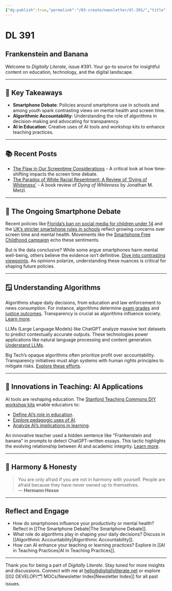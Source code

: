 ```yaml
---
{"dg-publish":true,"permalink":"/03-create/newsletter/dl-391/","title":"Frankenstein and Banana","tags":["digital-literacy","smartphone-debate","algorithms","ai-in-education","harmony"]}
---
```



# DL 391

## Frankenstein and Banana

Welcome to _Digitally Literate_, issue #391. Your go-to source for insightful content on education, technology, and the digital landscape.

---

## 🔖 Key Takeaways
- **Smartphone Debate**: Policies around smartphone use in schools and among youth spark contrasting views on mental health and screen time.
- **Algorithmic Accountability**: Understanding the role of algorithms in decision-making and advocating for transparency.
- **AI in Education**: Creative uses of AI tools and workshop kits to enhance teaching practices.

---

## 📚 Recent Posts
- [The Flaw in Our Screentime Considerations](https://wiobyrne.com/the-flaw-in-our-screentime-considerations/) - A critical look at how time-shifting impacts the screen time debate.
- [The Paradox of White Racial Resentment: A Review of ‘Dying of Whiteness’](https://wiobyrne.com/dying-of-whiteness/) - A book review of *Dying of Whiteness* by Jonathan M. Metzl.

---

## 📲 The Ongoing Smartphone Debate

Recent policies like [Florida’s ban on social media for children under 14](https://www.theguardian.com/us-news/2024/mar/26/ron-desantis-florida-social-media-ban-children) and the [UK’s stricter smartphone rules in schools](https://assets.publishing.service.gov.uk/media/65cf5f2a4239310011b7b916/Mobile_phones_in_schools_guidance.pdf) reflect growing concerns over screen time and mental health. Movements like the [Smartphone Free Childhood campaign](https://smartphonefreechildhood.co.uk/) echo these sentiments.

But is the data conclusive? While some argue smartphones harm mental well-being, others believe the evidence isn’t definitive. [Dive into contrasting viewpoints](https://inews.co.uk/news/technology/dont-panic-about-social-media-harming-your-childs-mental-health-the-evidence-is-weak-2230571). As opinions polarize, understanding these nuances is critical for shaping future policies.

---

## 🪟 Understanding Algorithms

Algorithms shape daily decisions, from education and law enforcement to news consumption. For instance, algorithms determine [exam grades](https://www.bbc.com/news/education-53787203) and [justice outcomes](https://www.propublica.org/article/machine-bias-risk-assessments-in-criminal-sentencing). Transparency is crucial as algorithms influence society. [Learn more](https://towardsdatascience.com/the-hidden-dangers-in-algorithmic-decision-making-27722d716a49).

LLMs (Large Language Models) like ChatGPT analyze massive text datasets to predict contextually accurate outputs. These technologies power applications like natural language processing and content generation. [Understand LLMs](https://www.understandingai.org/p/large-language-models-explained-with).

Big Tech’s opaque algorithms often prioritize profit over accountability. Transparency initiatives must align systems with human rights principles to mitigate risks. [Explore these efforts](https://rankingdigitalrights.org/index2020/spotlights/unaccountable-algorithms).

---

## 📝 Innovations in Teaching: AI Applications

AI tools are reshaping education. The [Stanford Teaching Commons DIY workshop kits](https://teachingcommons.stanford.edu/professional-development/workshops-programs/do-it-yourself-workshop-kits) enable educators to:
- [Define AI’s role in education](https://teachingcommons.stanford.edu/professional-development/workshops-programs/do-it-yourself-workshop-kits/defining-ai-educators "Defining AI for Educators Workshop Kit").
- [Explore pedagogic uses of AI](https://teachingcommons.stanford.edu/professional-development/workshops-programs/do-it-yourself-workshop-kits/exploring-pedagogic-uses "Exploring Pedagogic Uses of AI Workshop Kit").
- [Analyze AI’s implications in learning](https://teachingcommons.stanford.edu/professional-development/workshops-programs/do-it-yourself-workshop-kits/analyzing-implications-ai "Analyzing the Implications of AI Workshop Kit").

An innovative teacher used a hidden sentence like "Frankenstein and banana" in prompts to detect ChatGPT-written essays. This tactic highlights the evolving relationship between AI and academic integrity. [Learn more](https://boingboing.net/2024-03-30/teacher-devises-an-ingenious-way-to-check-if-students-are-using-chatgpt-to-write-essays.html).

---

## 🧬 Harmony & Honesty

> You are only afraid if you are not in harmony with yourself. People are afraid because they have never owned up to themselves.  
> — **Hermann Hesse**

---

## Reflect and Engage
- How do smartphones influence your productivity or mental health? Reflect in [[The Smartphone Debate\|The Smartphone Debate]].
- What role do algorithms play in shaping your daily decisions? Discuss in [[Algorithmic Accountability\|Algorithmic Accountability]].
- How can AI enhance your teaching or learning practices? Explore in [[AI in Teaching Practices\|AI in Teaching Practices]].

---

Thank you for being a part of _Digitally Literate_. Stay tuned for more insights and discussions. Connect with me at hello@digitallyliterate.net or explore [[02 DEVELOP/🗂️ MOCs/Newsletter Index\|Newsletter Index]] for all past issues.
